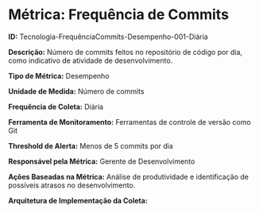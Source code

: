 # Métrica: Frequência de Commits

**ID:**
Tecnologia-FrequênciaCommits-Desempenho-001-Diária

**Descrição:**
Número de commits feitos no repositório de código por dia, como indicativo de atividade de desenvolvimento.

**Tipo de Métrica:**
Desempenho

**Unidade de Medida:**
Número de commits

**Frequência de Coleta:**
Diária

**Ferramenta de Monitoramento:**
Ferramentas de controle de versão como Git

**Threshold de Alerta:**
Menos de 5 commits por dia

**Responsável pela Métrica:**
Gerente de Desenvolvimento

**Ações Baseadas na Métrica:**
Análise de produtividade e identificação de possíveis atrasos no desenvolvimento.

**Arquitetura de Implementação da Coleta:**
